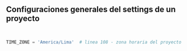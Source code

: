 ## Configuraciones generales del settings de un proyecto

```python


TIME_ZONE = 'America/Lima'  # linea 108 - zona horaria del proyecto




```